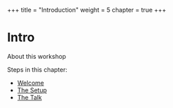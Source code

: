 +++
title = "Introduction"
weight = 5
chapter = true
+++

# Intro

About this workshop

Steps in this chapter:

- [Welcome](/00_intro/01_welcome/)
- [The Setup](/00_intro/02_theSetup/)
- [The Talk](/00_intro/03_theTalk/)